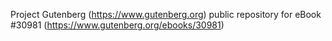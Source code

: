Project Gutenberg (https://www.gutenberg.org) public repository for eBook #30981 (https://www.gutenberg.org/ebooks/30981)
